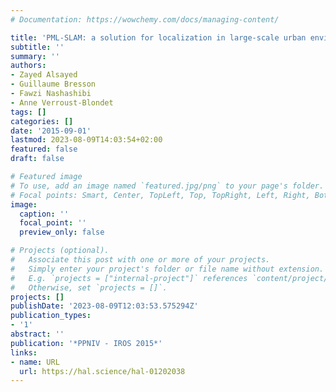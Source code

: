 ```yaml
---
# Documentation: https://wowchemy.com/docs/managing-content/

title: 'PML-SLAM: a solution for localization in large-scale urban environments'
subtitle: ''
summary: ''
authors:
- Zayed Alsayed
- Guillaume Bresson
- Fawzi Nashashibi
- Anne Verroust-Blondet
tags: []
categories: []
date: '2015-09-01'
lastmod: 2023-08-09T14:03:54+02:00
featured: false
draft: false

# Featured image
# To use, add an image named `featured.jpg/png` to your page's folder.
# Focal points: Smart, Center, TopLeft, Top, TopRight, Left, Right, BottomLeft, Bottom, BottomRight.
image:
  caption: ''
  focal_point: ''
  preview_only: false

# Projects (optional).
#   Associate this post with one or more of your projects.
#   Simply enter your project's folder or file name without extension.
#   E.g. `projects = ["internal-project"]` references `content/project/deep-learning/index.md`.
#   Otherwise, set `projects = []`.
projects: []
publishDate: '2023-08-09T12:03:53.575294Z'
publication_types:
- '1'
abstract: ''
publication: '*PPNIV - IROS 2015*'
links:
- name: URL
  url: https://hal.science/hal-01202038
---
```

